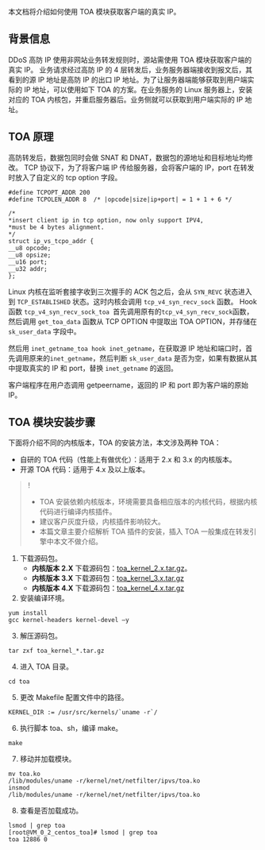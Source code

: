 本文档将介绍如何使用 TOA 模块获取客户端的真实 IP。
## 背景信息
DDoS 高防 IP 使用非网站业务转发规则时，源站需使用 TOA 模块获取客户端的真实 IP。
业务请求经过高防 IP 的 4 层转发后，业务服务器端接收到报文后，其看到的源 IP 地址是高防 IP 的出口 IP 地址。为了让服务器端能够获取到用户端实际的 IP 地址，可以使用如下 TOA 的方案。在业务服务的 Linux 服务器上，安装对应的 TOA 内核包，并重启服务器后。业务侧就可以获取到用户端实际的 IP 地址。

## TOA 原理
高防转发后，数据包同时会做 SNAT 和 DNAT，数据包的源地址和目标地址均修改。
TCP 协议下，为了将客户端 IP 传给服务器，会将客户端的 IP，port 在转发时放入了自定义的 tcp option 字段。
		
    #define TCPOPT_ADDR	200  
    #define TCPOLEN_ADDR 8	/* |opcode|size|ip+port| = 1 + 1 + 6 */

    /*
    *insert client ip in tcp option, now only support IPV4,
    *must be 4 bytes alignment.
    */
    struct ip_vs_tcpo_addr {
    __u8 opcode;
    __u8 opsize;
    __u16 port;
    __u32 addr;
    }; 
Linux 内核在监听套接字收到三次握手的 ACK 包之后，会从 `SYN_REVC` 状态进入到 `TCP_ESTABLISHED` 状态。这时内核会调用 `tcp_v4_syn_recv_sock` 函数。 Hook 函数 `tcp_v4_syn_recv_sock_toa `首先调用原有的` tcp_v4_syn_recv_sock `函数，然后调用 `get_toa_data` 函数从 TCP OPTION 中提取出 TOA OPTION，并存储在 `sk_user_data` 字段中。

然后用 `inet_getname_toa hook inet_getname`，在获取源 IP 地址和端口时，首先调用原来的`inet_getname`，然后判断 `sk_user_data` 是否为空，如果有数据从其中提取真实的 IP 和 port，替换 `inet_getname` 的返回。

客户端程序在用户态调用 getpeername，返回的 IP 和 port 即为客户端的原始 IP。

## TOA 模块安装步骤
下面将介绍不同的内核版本，TOA 的安装方法，本文涉及两种 TOA：
- 自研的 TOA 代码（性能上有做优化）：适用于 2.x 和 3.x 的内核版本。
- 开源 TOA 代码：适用于 4.x 及以上版本。
>!
>- TOA 安装依赖内核版本，环境需要具备相应版本的内核代码，根据内核代码进行编译内核插件。
>- 建议客户灰度升级，内核插件影响较大。
>- 本篇文章主要介绍解析 TOA 插件的安装，插入 TOA 一般集成在转发引擎中本文不做介绍。
			
			
1. 下载源码包。
	- **内核版本 2.X**
下载源码包：[toa_kernel_2.x.tar.gz](https://daaa-1254383475.cos.ap-shanghai.myqcloud.com/toa_kernel_2.x.tar.gz)。
	- **内核版本 3.X**
下载源码包：[toa_kernel_3.x.tar.gz](https://daaa-1254383475.cos.ap-shanghai.myqcloud.com/toa_kernel_3.x.tar.gz)
	- **内核版本 4.X**
下载源码包：[toa_kernel_4.x.tar.gz](https://daaa-1254383475.cos.ap-shanghai.myqcloud.com/toa_kernel_4.x.tar.gz)
2. 安装编译环境。
```plaintext
yum install
gcc kernel-headers kernel-devel –y
```
3. 解压源码包。
```plaintext
tar zxf toa_kernel_*.tar.gz
```
4. 进入 TOA 目录。
```plaintext
cd toa
```
5. 更改 Makefile 配置文件中的路径。
```plaintext
KERNEL_DIR := /usr/src/kernels/`uname -r`/
```
6. 执行脚本 toa、sh，编译 make。
```plaintext
make
```
7. 移动并加载模块。
```plaintext
mv toa.ko
/lib/modules/uname -r/kernel/net/netfilter/ipvs/toa.ko
insmod
/lib/modules/uname -r/kernel/net/netfilter/ipvs/toa.ko
```
8. 查看是否加载成功。
```plaintext
lsmod | grep toa
[root@VM_0_2_centos_toa]# lsmod | grep toa
toa 12886 0
```




